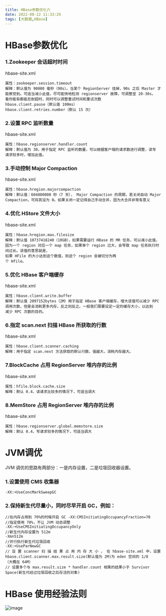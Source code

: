 ```yaml
---
title: HBase参数优化六
date: 2022-08-22 11:33:29
tags: [大数据,HBase]
---
```

# HBase参数优化


### 1.Zookeeper 会话超时时间
hbase-site.xml
```
属性：zookeeper.session.timeout
解释：默认值为 90000 毫秒（90s）。当某个 RegionServer 挂掉，90s 之后 Master 才
能察觉到。可适当减小此值，尽可能快地检测 regionserver 故障，可调整至 20-30s。
看你能有都能忍耐超时，同时可以调整重试时间和重试次数
hbase.client.pause（默认值 100ms）
hbase.client.retries.number（默认 15 次）
```
<!--more-->
### 2.设置 RPC 监听数量
hbase-site.xml
```
属性：hbase.regionserver.handler.count
解释：默认值为 30，用于指定 RPC 监听的数量，可以根据客户端的请求数进行调整，读写
请求较多时，增加此值。
```
<!--more-->
### 3.手动控制 Major Compaction
hbase-site.xml
```
属性：hbase.hregion.majorcompaction
解释：默认值：604800000 秒（7 天）， Major Compaction 的周期，若关闭自动 Major
Compaction，可将其设为 0。如果关闭一定记得自己手动合并，因为大合并非常有意义
```

### 4.优化 HStore 文件大小
hbase-site.xml
```
属性：hbase.hregion.max.filesize
解释：默认值 10737418240（10GB），如果需要运行 HBase 的 MR 任务，可以减小此值，
因为一个 region 对应一个 map 任务，如果单个 region 过大，会导致 map 任务执行时间过长。该值的意思就是，
如果 HFile 的大小达到这个数值，则这个 region 会被切分为两
个 Hfile。
```

### 5.优化 HBase 客户端缓存
hbase-site.xml
```
属性：hbase.client.write.buffer
解释：默认值 2097152bytes（2M）用于指定 HBase 客户端缓存，增大该值可以减少 RPC
调用次数，但是会消耗更多内存，反之则反之。一般我们需要设定一定的缓存大小，以达到
减少 RPC 次数的目的。
```

### 6.指定 scan.next 扫描 HBase 所获取的行数
hbase-site.xml
```
属性：hbase.client.scanner.caching
解释：用于指定 scan.next 方法获取的默认行数，值越大，消耗内存越大。
```

### 7.BlockCache 占用 RegionServer 堆内存的比例
hbase-site.xml
```
属性：hfile.block.cache.size
解释：默认 0.4，读请求比较多的情况下，可适当调大
```

### 8.MemStore 占用 RegionServer 堆内存的比例
hbase-site.xml
```
属性：hbase.regionserver.global.memstore.size
解释：默认 0.4，写请求较多的情况下，可适当调大
```

# JVM调优
JVM 调优的思路有两部分：一是内存设置，二是垃圾回收器设置。

### 1.设置使用 CMS 收集器
```
-XX:+UseConcMarkSweepGC
```

### 2.保持新生代尽量小，同时尽早开启 GC，例如：
```
//在内存占用到 70%的时候开启 GC -XX:CMSInitiatingOccupancyFraction=70
//指定使用 70%，不让 JVM 动态调整
-XX:+UseCMSInitiatingOccupancyOnly
//新生代内存设置为 512m
-Xmn512m
//并行执行新生代垃圾回收
-XX:+UseParNewGC
// 设 置 scanner 扫 描 结 果 占 用 内 存 大 小 ， 在 hbase-site.xml 中，设置
hbase.client.scanner.max.result.size(默认值为 2M)为 eden 空间的 1/8
（大概在 64M）
// 设置多个与 max.result.size * handler.count 相乘的结果小于 Survivor 
Space(新生代经过垃圾回收之后存活的对象)
```

# HBase 使用经验法则
![image](/img/2022-08-22/16.png)